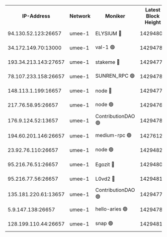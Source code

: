 


<table><tr><th>IP-Address</th><th>Network</th><th>Moniker</th><th>Latest Block Height</th><th>Earliest Block Height</th><th>Catching Up</th><th>Tx Index</th><th>Voting Power</th><th>Scan Time</th></tr><tr><td>94.130.52.123:26657</td><td>umee-1</td><td>ELYSIUM 🔴</td><td>14294804</td><td>3216011</td><td>False</td><td>off</td><td>26934328</td><td>2024-10-18T07:12:10.252847798UTC</td></tr><tr><td>34.172.149.70:13000</td><td>umee-1</td><td>val-1 🟢</td><td>14294782</td><td>12632001</td><td>False</td><td>off</td><td>0</td><td>2024-10-18T07:10:12.658644935UTC</td></tr><tr><td>193.34.213.143:27657</td><td>umee-1</td><td>stakeme 🔴</td><td>14294778</td><td>12950170</td><td>False</td><td>off</td><td>8273347</td><td>2024-10-18T07:09:50.380305479UTC</td></tr><tr><td>78.107.233.158:26657</td><td>umee-1</td><td>SUNREN_RPC 🟢</td><td>14294789</td><td>13338194</td><td>False</td><td>on</td><td>0</td><td>2024-10-18T07:10:51.455875532UTC</td></tr><tr><td>148.113.1.199:16657</td><td>umee-1</td><td>node 🔴</td><td>14294771</td><td>13570001</td><td>False</td><td>off</td><td>1636217</td><td>2024-10-18T07:09:13.496730096UTC</td></tr><tr><td>217.76.58.95:26657</td><td>umee-1</td><td>node 🟢</td><td>14294767</td><td>13846001</td><td>False</td><td>on</td><td>0</td><td>2024-10-18T07:08:55.664362999UTC</td></tr><tr><td>176.9.124.52:13657</td><td>umee-1</td><td>ContributionDAO 🟢</td><td>14294787</td><td>13924595</td><td>False</td><td>on</td><td>0</td><td>2024-10-18T07:10:40.416417465UTC</td></tr><tr><td>194.60.201.146:26657</td><td>umee-1</td><td>medium-rpc 🟢</td><td>14276124</td><td>13992297</td><td>False</td><td>on</td><td>0</td><td>2024-10-18T07:09:22.759056384UTC</td></tr><tr><td>23.92.76.110:26657</td><td>umee-1</td><td>node 🟢</td><td>14294821</td><td>13999001</td><td>False</td><td>on</td><td>0</td><td>2024-10-18T07:13:41.480858789UTC</td></tr><tr><td>95.216.76.51:26657</td><td>umee-1</td><td>Egozit 🔴</td><td>14294804</td><td>14194804</td><td>False</td><td>off</td><td>38541034</td><td>2024-10-18T07:12:09.893488623UTC</td></tr><tr><td>95.216.77.56:26657</td><td>umee-1</td><td>L0vd2 🔴</td><td>14294812</td><td>14194812</td><td>False</td><td>off</td><td>38319555</td><td>2024-10-18T07:12:56.980643596UTC</td></tr><tr><td>135.181.220.61:13657</td><td>umee-1</td><td>ContributionDAO 🟢</td><td>14294770</td><td>14291969</td><td>False</td><td>off</td><td>0</td><td>2024-10-18T07:09:10.468502377UTC</td></tr><tr><td>5.9.147.138:26657</td><td>umee-1</td><td>hello-aries 🟢</td><td>14294781</td><td>14293461</td><td>False</td><td>off</td><td>0</td><td>2024-10-18T07:10:09.336619941UTC</td></tr><tr><td>128.199.110.44:26657</td><td>umee-1</td><td>snap 🟢</td><td>14294810</td><td>14293984</td><td>False</td><td>off</td><td>0</td><td>2024-10-18T07:12:43.417620459UTC</td></tr></table>